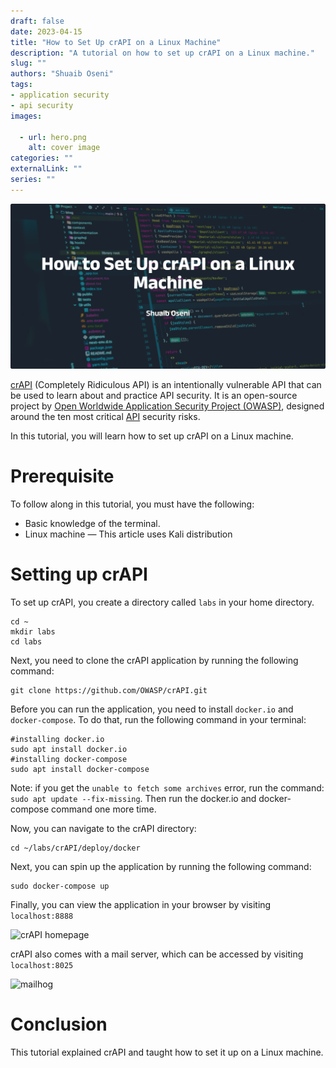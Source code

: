 ```yaml
--- 
draft: false
date: 2023-04-15
title: "How to Set Up crAPI on a Linux Machine"
description: "A tutorial on how to set up crAPI on a Linux machine."
slug: ""
authors: "Shuaib Oseni"
tags:
- application security
- api security
images:

  - url: hero.png
    alt: cover image
categories: ""
externalLink: ""
series: ""
---
```

![Cover Image](hero.png)

[crAPI](https://owasp.org/www-project-crapi/) (Completely Ridiculous API) is an intentionally vulnerable API that can be used to learn about and practice API security. It is an open-source project by [Open Worldwide Application Security Project (OWASP](https://owasp.org/)[)](https://owasp.org/), designed around the ten most critical [API](https://owasp.org/www-project-api-security/) security risks.

In this tutorial, you will learn how to set up crAPI on a Linux machine.

# Prerequisite 

To follow along in this tutorial, you must have the following:

- Basic knowledge of the terminal.
- Linux machine — This article uses Kali distribution


# Setting up crAPI

To set up crAPI, you create a directory called `labs` in your home directory.


    cd ~
    mkdir labs
    cd labs

Next, you need to clone the crAPI application by running the following command:


    git clone https://github.com/OWASP/crAPI.git

Before you can run the application, you need to install `docker.io` and `docker-compose`. To do that, run the following command in your terminal:


    #installing docker.io
    sudo apt install docker.io
    #installing docker-compose 
    sudo apt install docker-compose

Note: if you get the `unable to fetch some archives` error, run the command: `sudo apt update --fix-missing`. Then run the docker.io and docker-compose command one more time.

Now, you can navigate to the crAPI directory:


    cd ~/labs/crAPI/deploy/docker

Next, you can spin up the application by running the following command:


    sudo docker-compose up

Finally, you can view the application in your browser by visiting `localhost:8888`

![crAPI homepage](https://paper-attachments.dropboxusercontent.com/s_19FD3CEF828680C872463745C98B376CD411D3117E3D7DDA44F7F639D7B77FB8_1685788441195_crapi.png)


crAPI also comes with a mail server, which can be accessed by visiting `localhost:8025`

![mailhog](https://paper-attachments.dropboxusercontent.com/s_19FD3CEF828680C872463745C98B376CD411D3117E3D7DDA44F7F639D7B77FB8_1685788497368_mailhog.png)

# Conclusion

This tutorial explained crAPI and taught how to set it up on a Linux machine.
